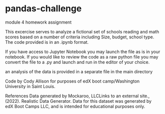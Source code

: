 # pandas-challenge
module 4 homework assignment

This excercise serves to analyze a fictional set of schools reading and math scores based on a number of criteria including Size, budget, school type. The code provided is in an .ipynb format. 

If you have access to Jupyter Notebook you may launch the file as is in your notebook. If you would like to review the code as a raw python file you may convert the file to a .py and launch and run in the editor of your choice. 

an analysis of the data is provided in a separate file in the main directory

Code by Cody Allison for purposes of edX boot camp/Washington University in Saint Louis.

References
Data generated by Mockaroo, LLCLinks to an external site., (2022). Realistic Data Generator. Data for this dataset was generated by edX Boot Camps LLC, and is intended for educational purposes only.